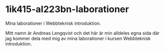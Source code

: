 1ik415-al223bn-laborationer
===========================

Mina laborationer i Webbteknisk introduktion.

Mitt namn är Andreas Lengqvist och det här är
min alldeles egna sida där jag kommer dela med mig
av mina laborationer i kursen Webbteknisk introduktion.
